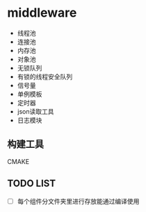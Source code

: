 # middleware

- 线程池
- 连接池
- 内存池
- 对象池
- 无锁队列
- 有锁的线程安全队列
- 信号量
- 单例模板
- 定时器
- json读取工具
- 日志模块



## 构建工具

CMAKE





## TODO LIST

- [ ] 每个组件分文件夹里进行存放能通过编译使用
